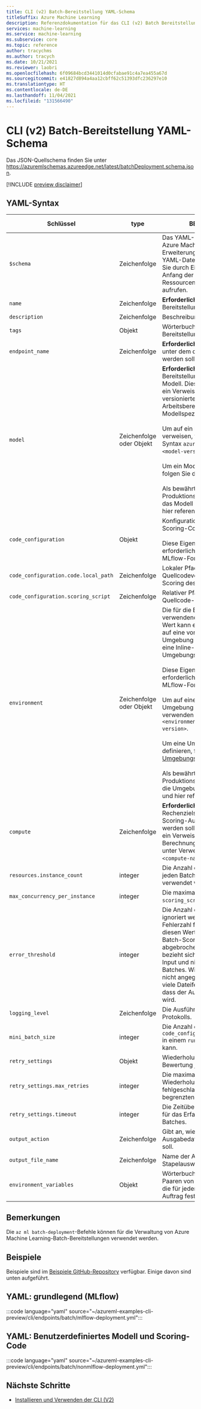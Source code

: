 ```yaml
---
title: CLI (v2) Batch-Bereitstellung YAML-Schema
titleSuffix: Azure Machine Learning
description: Referenzdokumentation für das CLI (v2) Batch Bereitstellung YAML-Schema.
services: machine-learning
ms.service: machine-learning
ms.subservice: core
ms.topic: reference
author: tracychms
ms.author: tracych
ms.date: 10/21/2021
ms.reviewer: laobri
ms.openlocfilehash: 6f09684bcd3441014d0cfabae91c4a7ea455a67d
ms.sourcegitcommit: e41827d894a4aa12cbff62c51393dfc236297e10
ms.translationtype: HT
ms.contentlocale: de-DE
ms.lasthandoff: 11/04/2021
ms.locfileid: "131566490"
---
```

# <a name="cli-v2-batch-deployment-yaml-schema"></a>CLI (v2) Batch-Bereitstellung YAML-Schema

Das JSON-Quellschema finden Sie unter https://azuremlschemas.azureedge.net/latest/batchDeployment.schema.json.

[!INCLUDE [preview disclaimer](../../includes/machine-learning-preview-generic-disclaimer.md)]

## <a name="yaml-syntax"></a>YAML-Syntax

| Schlüssel | type | BESCHREIBUNG | Zulässige Werte | Standardwert |
| --- | ---- | ----------- | -------------- | ------------- |
| `$schema` | Zeichenfolge | Das YAML-Schema. Wenn Sie die Azure Machine Learning VS Code-Erweiterung verwenden, um die YAML-Datei zu erstellen, können Sie durch Einfügen von `$schema` am Anfang der Datei Schema- und Ressourcenvervollständigungen aufrufen. | | |
| `name` | Zeichenfolge | **Erforderlich.** Name der Bereitstellung | | |
| `description` | Zeichenfolge | Beschreibung des Bereitstellung. | | |
| `tags` | Objekt | Wörterbuch der Tags für den Bereitstellung. | | |
| `endpoint_name` | Zeichenfolge | **Erforderlich.** Name des Endpunkts, unter dem die Bereitstellung erstellt werden soll. | | |
| `model` | Zeichenfolge oder Objekt | **Erforderlich.** Das für die Bereitstellung zu verwendende Modell. Dieser Wert kann entweder ein Verweis auf ein vorhandenes versioniertes Modell im Arbeitsbereich oder eine Inline-Modellspezifikation sein. <br><br> Um auf ein bestehendes Modell zu verweisen, verwenden Sie die Syntax `azureml:<model-name>:<model-version>`. <br><br> Um ein Modell inline zu definieren, folgen Sie dem [Modellschema](reference-yaml-model.md#yaml-syntax). <br><br> Als bewährtes Verfahren für Produktionsszenarien sollten Sie das Modell separat erstellen und hier referenzieren. | | |
| `code_configuration` | Objekt | Konfiguration für die Logik des Scoring-Codes. <br><br> Diese Eigenschaft ist nicht erforderlich, wenn Ihr Modell im MLflow-Format vorliegt. | | |
| `code_configuration.code.local_path` | Zeichenfolge | Lokaler Pfad zum Quellcodeverzeichnis für das Scoring des Modells. | | |
| `code_configuration.scoring_script` | Zeichenfolge | Relativer Pfad zur Scoring-Datei im Quellcode-Verzeichnis. | | |
| `environment` | Zeichenfolge oder Objekt | Die für die Bereitstellung zu verwendende Umgebung. Dieser Wert kann entweder ein Verweis auf eine vorhandene versionierte Umgebung im Arbeitsbereich oder eine Inline-Umgebungsspezifikation sein. <br><br> Diese Eigenschaft ist nicht erforderlich, wenn Ihr Modell im MLflow-Format vorliegt. <br><br> Um auf eine bestehende Umgebung zu verweisen, verwenden Sie die Syntax `azureml:<environment-name>:<environment-version>`. <br><br> Um eine Umgebung inline zu definieren, folgen Sie dem [Umgebungsschema](reference-yaml-environment.md#yaml-syntax). <br><br> Als bewährtes Verfahren für Produktionsszenarien sollten Sie die Umgebung separat erstellen und hier referenzieren. | | |
| `compute` | Zeichenfolge | **Erforderlich.** Name des Rechenziels, auf dem die Batch-Scoring-Aufträge ausgeführt werden sollen. Dieser Wert sollte ein Verweis auf eine bestehende Berechnung im Arbeitsbereich unter Verwendung der `azureml:<compute-name>`-Syntax sein. | | |
| `resources.instance_count` | integer | Die Anzahl der Knoten, die für jeden Batch-Scoring-Auftrag verwendet werden sollen. | | `1` |
| `max_concurrency_per_instance` | integer | Die maximale Anzahl von parallelen `scoring_script` Läufen pro Instanz. | | `1` |
| `error_threshold` | integer | Die Anzahl der Dateifehler, die ignoriert werden sollen. Wenn die Fehlerzahl für die gesamte Eingabe diesen Wert übersteigt, wird der Batch-Scoring-Auftrag abgebrochen. `error_threshold` bezieht sich auf den gesamten Input und nicht auf einzelne Mini-Batches. Wird dieser Parameter nicht angegeben, können beliebig viele Dateifehler auftreten, ohne dass der Auftrag abgebrochen wird.  | | `-1` |
| `logging_level` | Zeichenfolge | Die Ausführlichkeitsstufe des Protokolls. | `warning`, `info`, `debug` | `info` |
| `mini_batch_size` | integer | Die Anzahl der Dateien, die `code_configuration.scoring_script` in einem `run()`-Aufruf verarbeiten kann. | | `10` |
| `retry_settings` | Objekt | Wiederholungseinstellungen für die Bewertung jeder Mini-Charge. | | |
| `retry_settings.max_retries` | integer | Die maximale Anzahl der Wiederholungsversuche für einen fehlgeschlagenen oder zeitlich begrenzten Mini-Batch. | | `3` |
| `retry_settings.timeout` | integer | Die Zeitüberschreitung in Sekunden für das Erfassen eines Mini-Batches. | | `30` |
| `output_action` | Zeichenfolge | Gibt an, wie die Ausgabe in der Ausgabedatei organisiert werden soll. | `append_row`, `summary_only` | `append_row` |
| `output_file_name` | Zeichenfolge | Name der Ausgabedatei für die Stapelauswertung. | | `predictions.csv` |
| `environment_variables` | Objekt | Wörterbuch mit Namen-Wert-Paaren von Umgebungsvariablen, die für jeden Batch-Scoring-Auftrag festzulegen sind. | | |

## <a name="remarks"></a>Bemerkungen

Die `az ml batch-deployment`-Befehle können für die Verwaltung von Azure Machine Learning-Batch-Bereitstellungen verwendet werden.

## <a name="examples"></a>Beispiele

Beispiele sind im [Beispiele GitHub-Repository](https://github.com/Azure/azureml-examples/tree/main/cli/endpoints/batch) verfügbar. Einige davon sind unten aufgeführt.

## <a name="yaml-basic-mlflow"></a>YAML: grundlegend (MLflow)

:::code language="yaml" source="~/azureml-examples-cli-preview/cli/endpoints/batch/mlflow-deployment.yml":::

## <a name="yaml-custom-model-and-scoring-code"></a>YAML: Benutzerdefiniertes Modell und Scoring-Code

:::code language="yaml" source="~/azureml-examples-cli-preview/cli/endpoints/batch/nonmlflow-deployment.yml":::

## <a name="next-steps"></a>Nächste Schritte

- [Installieren und Verwenden der CLI (V2)](how-to-configure-cli.md)
